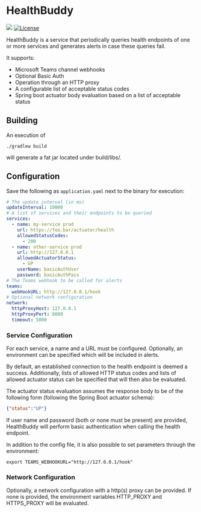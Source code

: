 # HealthBuddy

![](https://github.com/dschanoeh/HealthBuddy/workflows/build/badge.svg)
[![License](https://img.shields.io/badge/License-Apache%202.0-blue.svg)](https://opensource.org/licenses/Apache-2.0)

HealthBuddy is a service that periodically queries health endpoints of one
or more services and generates alerts in case these queries fail.

It supports:
* Microsoft Teams channel webhooks
* Optional Basic Auth
* Operation through an HTTP proxy
* A configurable list of acceptable status codes
* Spring boot actuator body evaluation based on a list of acceptable status

## Building

An execution of
```
./gradlew build  
```
will generate a fat jar located under build/libs/. 

## Configuration

Save the following as ```application.yaml``` next to the binary for execution:
```yaml
# The update interval (in ms)
updateInterval: 10000
# A list of services and their endpoints to be queried
services: 
  - name: my-service prod
    url: https://foo.bar/actuator/health
    allowedStatusCodes:
      - 200
  - name: other-service prod
    url: http://127.0.0.1
    allowedActuatorStatus:
      - UP
    userName: basicAuthUser
    password: basicAuthPass
# The Teams webhook to be called for alerts
teams:
  webHookURL: http://127.0.0.1/hook
# Optional network configuration
network:
  httpProxyHost: 127.0.0.1
  httpProxyPort: 8080
  timeout: 5000
```

### Service Configuration
For each service, a name and a URL must be configured. Optionally, an environment can be
specified which will be included in alerts.

By default, an established connection to the health endpoint is deemed a success. Additionally,
lists of allowed HTTP status codes and lists of allowed actuator status can be specified that
will then also be evaluated.

The actuator status evaluation assumes the response body to be of the following form (following
the Spring Boot actuator schema):
```json
{"status":"UP"}
```

If user name and password (both or none must be present) are provided, HealthBuddy will perform
basic authentication when calling the health endpoint.

In addition to the config file, it is also possible to set parameters through the environment:
```shell
export TEAMS_WEBHOOKURL="http://127.0.0.1/hook"
```

### Network Configuration
Optionally, a network configuration with a http(s) proxy can be provided.
If none is provided, the environment variables HTTP_PROXY and HTTPS_PROXY will be evaluated.
